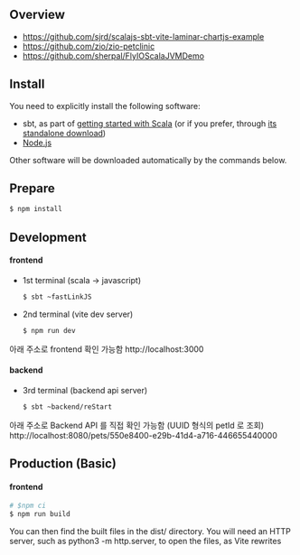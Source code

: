 ## Overview
* https://github.com/sjrd/scalajs-sbt-vite-laminar-chartjs-example
* https://github.com/zio/zio-petclinic
* https://github.com/sherpal/FlyIOScalaJVMDemo

## Install
You need to explicitly install the following software:

* sbt, as part of [getting started with Scala](https://docs.scala-lang.org/getting-started/index.html) (or if you prefer, through [its standalone download](https://www.scala-sbt.org/download.html))
* [Node.js](https://nodejs.org/en/)

Other software will be downloaded automatically by the commands below.


## Prepare

```bash
$ npm install
```


## Development

#### frontend
* 1st terminal (scala -> javascript)  
  ```bash
  $ sbt ~fastLinkJS
  ```

* 2nd terminal (vite dev server)
  ```bash
  $ npm run dev
  ```
  
아래 주소로 frontend 확인 가능함 
http://localhost:3000 


#### backend
* 3rd terminal (backend api server)
  ```bash
  $ sbt ~backend/reStart
  ```
아래 주소로 Backend API 를 직접 확인 가능함 (UUID 형식의 petId 로 조회)
http://localhost:8080/pets/550e8400-e29b-41d4-a716-446655440000


## Production (Basic)
#### frontend  
  ```bash
  # $npm ci
  $ npm run build
  ```

You can then find the built files in the dist/ directory. You will need an HTTP server, such as python3 -m http.server, to open the files, as Vite rewrites <script> tags to prevent cross-origin requests.

#### frontend 와 backend 를 각각 분리해 배포

## Production (Simple) 
One Jar 로 만들어 backend server 에서 html, js 서빙하기   

#### Dockerfile 의 ENTRYPOINT 확인
```
"petclinic.Main"
```

#### frontend 를 포함해 one-jar (app.jar) 로 만들기 
```
npm run build

rsync -av --delete dist backend/src/main/resources/dist
# rm -rf backend/src/main/resources/dist 
# mv dist backend/src/main/resources/dist 

sbt backend/assembly  # backend/target/scala-2.13/app.jar

# java -cp app.jar petclinic.Main
# http://localhost:8080/index.html 로 확인
```


#### Dockerfile 을 이용해 docker image 생성
```
docker build --tag demoscalaflyio .
docker run --rm -p 9000:8080 demoscalaflyio
```


---

### 개발 가이드
* main.js 에 의존성 있는(최종 index.html 에서 `link`(css)  혹은 `script`(js) 등으로 참조되어야 할) resource (js, css) 를 import 하면 `npm run build` 시 `dist/assets` 디렉토리에 모이게 된다. (js 파일은 bundling 됨)
* main.js 에서 import 하지 않지만 필요한 리소스(이미지 파일 등) 은 `public` 디렉토리에 넣는다.  `npm run build` 시 `dist/` 디렉토리에 모이게 된다. [vite-public-directory](https://vitejs.dev/guide/assets.html#the-public-directory)  
  * You should always reference public assets using root absolute path - for example, public/icon.png should be referenced in source code as /icon.png
  * Assets in public cannot be imported from JavaScript.
* main.js 에서 사용하는 @public 의 위치는 `frontend\target\scala-2.13\frontend-opt` 혹은 `frontend\target\scala-2.13\frontend-fastopt` 가 될 수 있다. 
